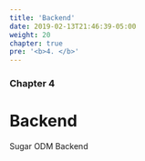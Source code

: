 ```yaml
---
title: 'Backend'
date: 2019-02-13T21:46:39-05:00
weight: 20
chapter: true
pre: '<b>4. </b>'
---
```


### Chapter 4

# Backend

Sugar ODM Backend
